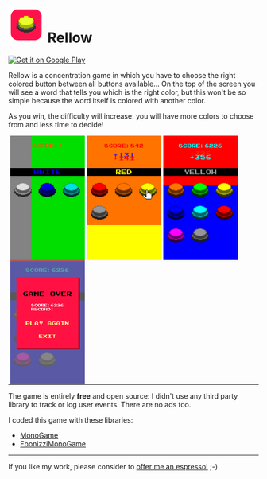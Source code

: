 # ![Logo](Rellow/Assets/_Other/Icon72x72.png) Rellow

<a href='https://play.google.com/store/apps/details?id=com.francescobonizzi.rellow&pcampaignid=MKT-Other-global-all-co-prtnr-py-PartBadge-Mar2515-1'><img width="180" alt='Get it on Google Play' src='https://play.google.com/intl/en_us/badges/images/generic/en_badge_web_generic.png'/></a>

Rellow is a concentration game in which you have to choose the right colored button between all buttons available... On the top of the screen you will see a word that tells you which is the right color, but this won't be so simple because the word itself is colored with another color.

As you win, the difficulty will increase: you will have more colors to choose from and less time to decide!

<img align="left" style="float: left; margin-left: 4px;" src="https://github.com/FrancescoBonizzi/Rellow/raw/master/Rellow/Assets/_Other/Screenshots/En/1.png" width="150">
<img align="left" style="float: left; margin-left: 4px;" src="https://github.com/FrancescoBonizzi/Rellow/raw/master/Rellow/Assets/_Other/Screenshots/En/2.png" width="150">
<img align="left" style="float: left; margin-left: 4px;" src="https://github.com/FrancescoBonizzi/Rellow/raw/master/Rellow/Assets/_Other/Screenshots/En/5.png" width="150">
<img align="left" style="float: left; margin-left: 4px;" src="https://github.com/FrancescoBonizzi/Rellow/raw/master/Rellow/Assets/_Other/Screenshots/En/7.png" width="150">
<div style="clear: both; margin-bottom: 4px;" />

---

The game is entirely **free** and open source: I didn't use any third party library to track or log user events. There are no ads too.

I coded this game with these libraries:
- [MonoGame](https://github.com/MonoGame)
- [FbonizziMonoGame](https://github.com/FrancescoBonizzi/FbonizziMonoGame)

---

If you like my work, please consider to [offer me an espresso!](https://www.paypal.com/cgi-bin/webscr?cmd=_donations&business=DTT7P8N3TV7N6&currency_code=EUR&source=url) ;-)
